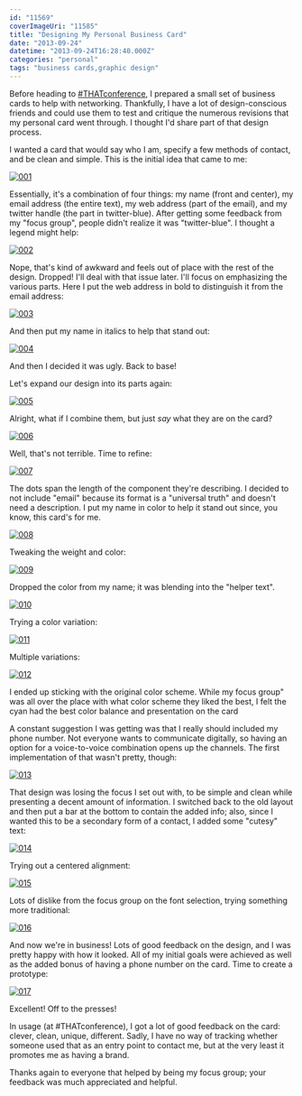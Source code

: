 ```yaml
---
id: "11569"
coverImageUri: "11585"
title: "Designing My Personal Business Card"
date: "2013-09-24"
datetime: "2013-09-24T16:28:40.000Z"
categories: "personal"
tags: "business cards,graphic design"
---
```


Before heading to [#THATconference](https://www.brandonmartinez.com/2013/08/22/thatconference-2013-recap/ "#THATconference 2013 Recap"), I prepared a small set of business cards to help with networking. Thankfully, I have a lot of design-conscious friends and could use them to test and critique the numerous revisions that my personal card went through. I thought I'd share part of that design process.

I wanted a card that would say who I am, specify a few methods of contact, and be clean and simple. This is the initial idea that came to me:

[![001](http://assets.brandonmartinez.com/brandonmartinez/2013/09/001.jpg)](http://assets.brandonmartinez.com/brandonmartinez/2013/09/001.jpg)

Essentially, it's a combination of four things: my name (front and center), my email address (the entire text), my web address (part of the email), and my twitter handle (the part in twitter-blue). After getting some feedback from my "focus group", people didn't realize it was "twitter-blue". I thought a legend might help:

[![002](http://assets.brandonmartinez.com/brandonmartinez/2013/09/002.jpg)](http://assets.brandonmartinez.com/brandonmartinez/2013/09/002.jpg)

Nope, that's kind of awkward and feels out of place with the rest of the design. Dropped! I'll deal with that issue later. I'll focus on emphasizing the various parts. Here I put the web address in bold to distinguish it from the email address:

[![003](http://assets.brandonmartinez.com/brandonmartinez/2013/09/003.jpg)](http://assets.brandonmartinez.com/brandonmartinez/2013/09/003.jpg)

And then put my name in italics to help that stand out:

[![004](http://assets.brandonmartinez.com/brandonmartinez/2013/09/004.jpg)](http://assets.brandonmartinez.com/brandonmartinez/2013/09/004.jpg)

And then I decided it was ugly. Back to base!

Let's expand our design into its parts again:

[![005](http://assets.brandonmartinez.com/brandonmartinez/2013/09/005.jpg)](http://assets.brandonmartinez.com/brandonmartinez/2013/09/005.jpg)

Alright, what if I combine them, but just _say_ what they are on the card?

[![006](http://assets.brandonmartinez.com/brandonmartinez/2013/09/006.jpg)](http://assets.brandonmartinez.com/brandonmartinez/2013/09/006.jpg)

Well, that's not terrible. Time to refine:

[![007](http://assets.brandonmartinez.com/brandonmartinez/2013/09/007-1200x710.jpg)](http://assets.brandonmartinez.com/brandonmartinez/2013/09/007.jpg)

The dots span the length of the component they're describing. I decided to not include "email" because its format is a "universal truth" and doesn't need a description. I put my name in color to help it stand out since, you know, this card's for me.

[![008](http://assets.brandonmartinez.com/brandonmartinez/2013/09/008.jpg)](http://assets.brandonmartinez.com/brandonmartinez/2013/09/008.jpg)

Tweaking the weight and color:

[![009](http://assets.brandonmartinez.com/brandonmartinez/2013/09/009-1200x708.jpg)](http://assets.brandonmartinez.com/brandonmartinez/2013/09/009.jpg)

Dropped the color from my name; it was blending into the "helper text".

[![010](http://assets.brandonmartinez.com/brandonmartinez/2013/09/010-1200x696.jpg)](http://assets.brandonmartinez.com/brandonmartinez/2013/09/010.jpg)

Trying a color variation:

[![011](http://assets.brandonmartinez.com/brandonmartinez/2013/09/011.jpg)](http://assets.brandonmartinez.com/brandonmartinez/2013/09/011.jpg)

Multiple variations:

[![012](http://assets.brandonmartinez.com/brandonmartinez/2013/09/012-1200x698.jpg)](http://assets.brandonmartinez.com/brandonmartinez/2013/09/012.jpg)

I ended up sticking with the original color scheme. While my focus group" was all over the place with what color scheme they liked the best, I felt the cyan had the best color balance and presentation on the card

A constant suggestion I was getting was that I really should included my phone number. Not everyone wants to communicate digitally, so having an option for a voice-to-voice combination opens up the channels. The first implementation of that wasn't pretty, though:

[![013](http://assets.brandonmartinez.com/brandonmartinez/2013/09/013.png)](http://assets.brandonmartinez.com/brandonmartinez/2013/09/013.png)

That design was losing the focus I set out with, to be simple and clean while presenting a decent amount of information. I switched back to the old layout and then put a bar at the bottom to contain the added info; also, since I wanted this to be a secondary form of a contact, I added some "cutesy" text:

[![014](http://assets.brandonmartinez.com/brandonmartinez/2013/09/014.png)](http://assets.brandonmartinez.com/brandonmartinez/2013/09/014.png)

Trying out a centered alignment:

[![015](http://assets.brandonmartinez.com/brandonmartinez/2013/09/015.png)](http://assets.brandonmartinez.com/brandonmartinez/2013/09/015.png)

Lots of dislike from the focus group on the font selection, trying something more traditional:

[![016](http://assets.brandonmartinez.com/brandonmartinez/2013/09/016.png)](http://assets.brandonmartinez.com/brandonmartinez/2013/09/016.png)

And now we're in business! Lots of good feedback on the design, and I was pretty happy with how it looked. All of my initial goals were achieved as well as the added bonus of having a phone number on the card. Time to create a prototype:

[![017](http://assets.brandonmartinez.com/brandonmartinez/2013/09/017-1200x899.jpg)](http://assets.brandonmartinez.com/brandonmartinez/2013/09/017.jpg)

Excellent! Off to the presses!

In usage (at #THATconference), I got a lot of good feedback on the card: clever, clean, unique, different. Sadly, I have no way of tracking whether someone used that as an entry point to contact me, but at the very least it promotes me as having a brand.

Thanks again to everyone that helped by being my focus group; your feedback was much appreciated and helpful.
